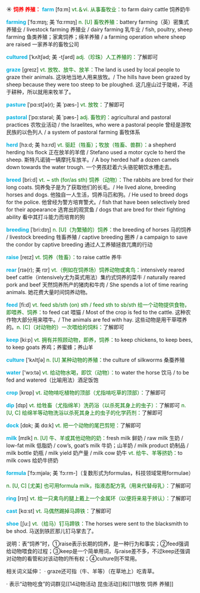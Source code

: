 ☀ <font color="red">**饲养 养殖：**</font>
<font color="sky blue">**farm**</font> [fɑːm] 
<font color="rgb(227, 108, 9)">vt.＆vi. 从事畜牧业：</font>to farm dairy cattle 饲养奶牛
                      
<font color="sky blue">**farming**</font> [ˈfɑ:mɪŋ; 美 ˈfɑ:rmɪŋ]
<font color="rgb(227, 108, 9)">n. [U] 畜牧养殖：</font>battery farming（英）密集式养殖业 / livestock farming 养殖业 / dairy farming 乳牛业 / fish, poultry, sheep farming 鱼类养殖；家禽饲养；绵羊养殖 / a farming operation where sheep are raised 一家养羊的畜牧公司
           
<font color="sky blue">**cultured**</font> [ˈkʌltʃəd; 美 -tʃərd]
<font color="rgb(227, 108, 9)">adj.（珍珠）人工养殖的：</font>了解即可

<font color="sky blue">**graze**</font> [greɪz]
<font color="rgb(227, 108, 9)">vt. 放牧、放牛、放羊：</font>The land is used by local people to graze their animals. 这块地当地人用来放牧。/ The hills have been grazed by sheep because they were too steep to be ploughed. 这几座山过于陡峭，不适于耕种，所以就用来牧羊了。           

<font color="sky blue">**pasture**</font> [ˈpɑ:stʃə(r); 美 ˈpæs-]
<font color="rgb(227, 108, 9)">vt. 放牧：</font>了解即可
           
<font color="sky blue">**pastoral**</font> [ˈpɑ:stərəl; 美 ˈpæs-]
<font color="rgb(227, 108, 9)">adj. 畜牧的：</font>agricultural and pastoral practices 农牧业活动 / the Israelites, who were a pastoral people 曾经是游牧民族的以色列人 / a system of pastoral farming 畜牧体系
        
<font color="sky blue">**herd**</font> [hɜ:d; 美 hɜ:rd]
<font color="rgb(227, 108, 9)">vt. 驱赶（牲畜）；牧放（牲畜、兽群）：</font>a shepherd herding his flock 正在放羊的羊倌 / Stefano used a motor cycle to herd the sheep. 斯特凡诺骑一辆摩托车放羊。/ A boy herded half a dozen camels down towards the water trough. 一个男孩赶着六头骆驼朝饮水槽走去。

<font color="sky blue">**breed**</font> [bri:d]
<font color="rgb(227, 108, 9)">vt. ~ sth (for/as sth) 饲养（动物）：</font>The rabbits are bred for their long coats. 饲养兔子是为了获取他们的长毛。/ He lived alone, breeding horses and dogs. 他独自一人生活，饲养马匹和狗。/ He used to breed dogs for the police. 他曾经为警方培育警犬。/ fish that have been selectively bred for their appearance 选育出的观赏鱼 / dogs that are bred for their fighting ability 看中其打斗能力而培育的狗
           
<font color="sky blue">**breeding**</font> [ˈbri:dɪŋ]
<font color="rgb(227, 108, 9)">n. [U]（为繁殖的）饲养：</font>the breeding of horses 马的饲养 / livestock breeding 牲畜养殖 / captive breeding 圈养 / a campaign to save the condor by captive breeding 通过人工养殖拯救兀鹰的行动

<font color="sky blue">**raise**</font> [reɪz] 
<font color="rgb(227, 108, 9)">vt. 饲养（牲畜）：</font>to raise cattle 养牛
           
<font color="sky blue">**rear**</font> [rɪə(r); 美 rɪr]
<font color="rgb(227, 108, 9)">vt.（例如在饲养场）饲养动物或禽鸟：</font>intensively reared beef cattle（intensively尤为英式用法）集约式饲养的菜牛 / naturally reared pork and beef 天然饲养所产的猪肉和牛肉 / She spends a lot of time rearing animals. 她花费大量时间饲养动物。

<font color="sky blue">**feed**</font> [fi:d] 
<font color="rgb(227, 108, 9)">vt. feed sb/sth (on) sth / feed sth to sb/sth 给一个动物提供食物，即喂养、饲养：</font>to feed cat 喂猫 / Most of the crop is fed to the cattle. 这种农作物大部分用来喂牛。/ The animals are fed with hay. 这些动物是用干草喂养的。<font color="rgb(227, 108, 9)">n. [C]（对动物的）一次喂给的饲料：</font>了解即可

<font color="sky blue">**keep**</font> [ki:p] 
<font color="rgb(227, 108, 9)">vt. 拥有并照顾动物，即养，饲养：</font>to keep chickens, to keep bees, to keep goats 养鸡；养蜜蜂；养山羊

<font color="sky blue">**culture**</font> ['kʌltʃə] 
<font color="rgb(227, 108, 9)">n. [U] 某种动物的养殖：</font>the culture of silkworms 桑蚕养殖

<font color="sky blue">**water**</font> ['wɔ:tə] 
<font color="rgb(227, 108, 9)">vt. 给动物水喝，即饮（动物）：</font>to water the horse 饮马 / to be fed and watered（比喻用法）酒足饭饱

<font color="sky blue">**crop**</font> [krɒp] 
<font color="rgb(227, 108, 9)">vt. 动物啃吃植物的顶部（尤指啃吃草的顶部）：</font>了解即可

<font color="sky blue">**dip**</font> [dɪp] 
<font color="rgb(227, 108, 9)">vt. 给牲畜（尤指绵羊）洗药浴（以杀死其身上的虫子）：</font>了解即可 <font color="rgb(227, 108, 9)">n. [U, C] 给绵羊等动物洗浴以杀死其身上的虫子的化学药剂：</font>了解即可
           
<font color="sky blue">**dock**</font> [dɒk; 美 dɑ:k]
<font color="rgb(227, 108, 9)">vt. 把一个动物的尾巴剪短：</font>了解即可

<font color="sky blue">**milk**</font> [mɪlk] 
<font color="rgb(227, 108, 9)">n. [U] 牛、羊或其他动物的奶：</font>fresh milk 鲜奶 / raw milk 生奶 / low-fat milk 低脂奶 / cow’s, goat’s milk 牛奶；山羊奶 / milk product 奶制品 / milk bottle 奶瓶 / milk yield 奶产量 / milk cow 奶牛 <font color="rgb(227, 108, 9)">vt. 给牛、羊等挤奶：</font>to milk cows 给奶牛挤奶
           
<font color="sky blue">**formula**</font> [ˈfɔ:mjələ; 美 ˈfɔ:rm-]（复数形式为formulas，科技领域常用formulae）

<font color="rgb(227, 108, 9)">n. [U, C] [尤美] 也可用formula milk，指液态配方乳（用来代替母乳）：</font>了解即可

<font color="sky blue">**ring**</font> [rɪŋ] 
<font color="rgb(227, 108, 9)">vt. 给一只禽鸟的腿上戴上一个金属环（以便将来易于辨认）：</font>了解即可

<font color="sky blue">**cast**</font> [kɑːst] 
<font color="rgb(227, 108, 9)">vt. 马偶然踢掉马蹄铁：</font>了解即可

<font color="sky blue">**shoe**</font> [ʃu:] 
<font color="rgb(227, 108, 9)">vt.（给马）钉马蹄铁：</font>The horses were sent to the blacksmith to be shod. 马送到铁匠那儿钉马掌去了。

说明：表“饲养”时，①raise表示长期的饲养，是一种行为和事实；②feed强调给动物喂食的过程；③keep是一个简单用词，与raise差不多，不过keep还强调对动物的看管和对该动物的所有权；④culture则不常用。

相关词义延伸：
· graze还可指（牛、羊等）（在草地上）吃青草。

· 表示“动物吃食”的词群见[[14动物活动 昆虫活动]]和[[11放牧 饲养 养殖]]
